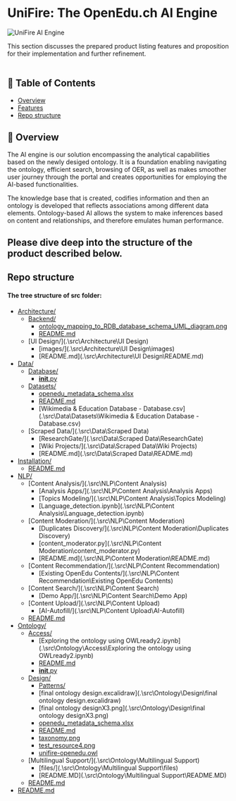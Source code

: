 # UniFire: The OpenEdu.ch AI Engine

![UniFire AI Engine](https://user-images.githubusercontent.com/58151963/202822360-a5fa0bdd-01fe-4d4c-a583-04c9e1565977.PNG)


This section discusses the prepared product listing features and proposition for their implementation and further refinement.  
  <br> 
</p>

## 📝 Table of Contents
- [Overview](#overview)
- [Features](#features)
- [Repo structure](#repostructure)

## 🧐 Overview <a name = "overview"></a>
The AI engine is our solution encompassing  the analytical capabilities based on the newly desiged ontology. 
It is a foundation enabling navigating the ontology, efficient search, browsing of OER, as well as makes smoother user journey through the portal and creates opportunities for employing the AI-based functionalities.

The knowledge base that is created, codifies information and then an ontology is developed that reflects associations among different data elements. Ontology-based AI allows the system to make inferences based on content and relationships, and therefore emulates human performance. 

## Please dive deep into the structure of the product described below.

## Repo structure <a name="repostructure"></a>

#### The tree structure of src folder: 

* [Architecture/](.\src\Architecture)
  * [Backend/](.\src\Architecture\Backend)
    * [ontology_mapping_to_RDB_database_schema_UML_diagram.png](.\src\Architecture\Backend\ontology_mapping_to_RDB_database_schema_UML_diagram.png)
    * [README.md](.\src\Architecture\Backend\README.md)
  * [UI Design/](.\src\Architecture\UI Design)
    * [images/](.\src\Architecture\UI Design\images)
    * [README.md](.\src\Architecture\UI Design\README.md)
* [Data/](.\src\Data)
  * [Database/](.\src\Data\Database)
    * [__init__.py](.\src\Data\Database\__init__.py)
  * [Datasets/](.\src\Data\Datasets)
    * [openedu_metadata_schema.xlsx](.\src\Data\Datasets\openedu_metadata_schema.xlsx)
    * [README.md](.\src\Data\Datasets\README.md)
    * [Wikimedia & Education Database - Database.csv](.\src\Data\Datasets\Wikimedia & Education Database - Database.csv)
  * [Scraped Data/](.\src\Data\Scraped Data)
    * [ResearchGate/](.\src\Data\Scraped Data\ResearchGate)
    * [Wiki Projects/](.\src\Data\Scraped Data\Wiki Projects)
    * [README.md](.\src\Data\Scraped Data\README.md)
* [Installation/](.\src\Installation)
  * [README.md](.\src\Installation\README.md)
* [NLP/](.\src\NLP)
  * [Content Analysis/](.\src\NLP\Content Analysis)
    * [Analysis Apps/](.\src\NLP\Content Analysis\Analysis Apps)
    * [Topics Modeling/](.\src\NLP\Content Analysis\Topics Modeling)
    * [Language_detection.ipynb](.\src\NLP\Content Analysis\Language_detection.ipynb)
  * [Content Moderation/](.\src\NLP\Content Moderation)
    * [Duplicates Discovery/](.\src\NLP\Content Moderation\Duplicates Discovery)
    * [content_moderator.py](.\src\NLP\Content Moderation\content_moderator.py)
    * [README.md](.\src\NLP\Content Moderation\README.md)
  * [Content Recommendation/](.\src\NLP\Content Recommendation)
    * [Existing OpenEdu Contents/](.\src\NLP\Content Recommendation\Existing OpenEdu Contents)
  * [Content Search/](.\src\NLP\Content Search)
    * [Demo App/](.\src\NLP\Content Search\Demo App)
  * [Content Upload/](.\src\NLP\Content Upload)
    * [AI-Autofill/](.\src\NLP\Content Upload\AI-Autofill)
  * [README.md](.\src\NLP\README.md)
* [Ontology/](.\src\Ontology)
  * [Access/](.\src\Ontology\Access)
    * [Exploring the ontology using OWLready2.ipynb](.\src\Ontology\Access\Exploring the ontology using OWLready2.ipynb)
    * [README.md](.\src\Ontology\Access\README.md)
    * [__init__.py](.\src\Ontology\Access\__init__.py)
  * [Design/](.\src\Ontology\Design)
    * [Patterns/](.\src\Ontology\Design\Patterns)
    * [final ontology design.excalidraw](.\src\Ontology\Design\final ontology design.excalidraw)
    * [final ontology designX3.png](.\src\Ontology\Design\final ontology designX3.png)
    * [openedu_metadata_schema.xlsx](.\src\Ontology\Design\openedu_metadata_schema.xlsx)
    * [README.md](.\src\Ontology\Design\README.md)
    * [taxonomy.png](.\src\Ontology\Design\taxonomy.png)
    * [test_resource4.png](.\src\Ontology\Design\test_resource4.png)
    * [unifire-openedu.owl](.\src\Ontology\Design\unifire-openedu.owl)
  * [Multilingual Support/](.\src\Ontology\Multilingual Support)
    * [files/](.\src\Ontology\Multilingual Support\files)
    * [README.MD](.\src\Ontology\Multilingual Support\README.MD)
  * [README.md](.\src\Ontology\README.md)
* [README.md](.\src\README.md)
